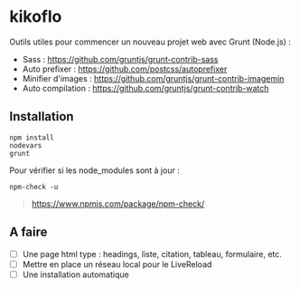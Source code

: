 # kikoflo
Outils utiles pour commencer un nouveau projet web avec Grunt (Node.js) :
* Sass : https://github.com/gruntjs/grunt-contrib-sass
* Auto prefixer : https://github.com/postcss/autoprefixer
* Minifier d'images : https://github.com/gruntjs/grunt-contrib-imagemin
* Auto compilation : https://github.com/gruntjs/grunt-contrib-watch


## Installation
    npm install
    nodevars
    grunt
    
    
Pour vérifier si les node_modules sont à jour :

    npm-check -u
    
> https://www.npmjs.com/package/npm-check/


## A faire
- [ ] Une page html type : headings, liste, citation, tableau, formulaire, etc.
- [ ] Mettre en place un réseau local pour le LiveReload
- [ ] Une installation automatique
